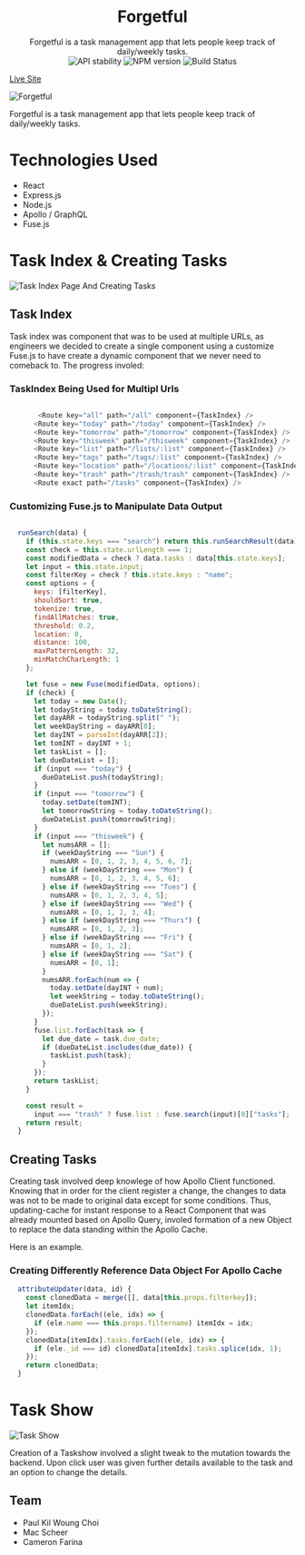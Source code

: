 <h1 align="center">Forgetful</h1>

<div align="center">Forgetful is a task management app that lets people keep track of daily/weekly tasks.
</div>

<div align="center">
  <!-- Stability -->
<img src="https://img.shields.io/badge/stability-experimental-orange.svg?style=flat-square"
      alt="API stability" />
  <!-- NPM version -->
  <img src="https://img.shields.io/badge/node-%3E%3D%206.0.0-brightgreen"
      alt="NPM version" />
  <!-- Build Status -->
 <img src="https://img.shields.io/badge/build-passing-brightgreen"
      alt="Build Status" />
</div>

[Live Site][1]


![Forgetful](https://github.com/MacaScheer/Forgetful/blob/master/forgetful2.png)

Forgetful is a task management app that lets people keep track of daily/weekly tasks.


# Technologies Used
 - React
 - Express.js
 - Node.js
 - Apollo / GraphQL
 - Fuse.js

# Task Index & Creating Tasks

![Task Index Page And Creating Tasks](https://github.com/MacaScheer/Forgetful/blob/master/forgetful1.png)
## Task Index

Task index was component that was to be used at multiple URLs, as engineers we
decided to create a single component using a customize Fuse.js to have create a dynamic 
component that we never need to comeback to. The progress involed:

### TaskIndex Being Used for Multipl Urls
``` JavaScript

       <Route key="all" path="/all" component={TaskIndex} />
      <Route key="today" path="/today" component={TaskIndex} />
      <Route key="tomorrow" path="/tomorrow" component={TaskIndex} />
      <Route key="thisweek" path="/thisweek" component={TaskIndex} />
      <Route key="list" path="/lists/:list" component={TaskIndex} />
      <Route key="tags" path="/tags/:list" component={TaskIndex} />
      <Route key="location" path="/locations/:list" component={TaskIndex} />
      <Route key="trash" path="/trash/trash" component={TaskIndex} />
      <Route exact path="/tasks" component={TaskIndex} />


```


### Customizing Fuse.js to Manipulate Data Output
``` JavaScript

  runSearch(data) {
    if (this.state.keys === "search") return this.runSearchResult(data);
    const check = this.state.urlLength === 1;
    const modifiedData = check ? data.tasks : data[this.state.keys];
    let input = this.state.input;
    const filterKey = check ? this.state.keys : "name";
    const options = {
      keys: [filterKey],
      shouldSort: true,
      tokenize: true,
      findAllMatches: true,
      threshold: 0.2,
      location: 0,
      distance: 100,
      maxPatternLength: 32,
      minMatchCharLength: 1
    };

    let fuse = new Fuse(modifiedData, options);
    if (check) {
      let today = new Date();
      let todayString = today.toDateString();
      let dayARR = todayString.split(" ");
      let weekDayString = dayARR[0];
      let dayINT = parseInt(dayARR[2]);
      let tomINT = dayINT + 1;
      let taskList = [];
      let dueDateList = [];
      if (input === "today") {
        dueDateList.push(todayString);
      }
      if (input === "tomorrow") {
        today.setDate(tomINT);
        let tomorrowString = today.toDateString();
        dueDateList.push(tomorrowString);
      }
      if (input === "thisweek") {
        let numsARR = [];
        if (weekDayString === "Sun") {
          numsARR = [0, 1, 2, 3, 4, 5, 6, 7];
        } else if (weekDayString === "Mon") {
          numsARR = [0, 1, 2, 3, 4, 5, 6];
        } else if (weekDayString === "Tues") {
          numsARR = [0, 1, 2, 3, 4, 5];
        } else if (weekDayString === "Wed") {
          numsARR = [0, 1, 2, 3, 4];
        } else if (weekDayString === "Thurs") {
          numsARR = [0, 1, 2, 3];
        } else if (weekDayString === "Fri") {
          numsARR = [0, 1, 2];
        } else if (weekDayString === "Sat") {
          numsARR = [0, 1];
        }
        numsARR.forEach(num => {
          today.setDate(dayINT + num);
          let weekString = today.toDateString();
          dueDateList.push(weekString);
        });
      }
      fuse.list.forEach(task => {
        let due_date = task.due_date;
        if (dueDateList.includes(due_date)) {
          taskList.push(task);
        }
      });
      return taskList;
    }

    const result =
      input === "trash" ? fuse.list : fuse.search(input)[0]["tasks"];
    return result;
  }
```

## Creating Tasks

Creating task involved deep knowlege of how Apollo Client functioned. Knowing that in order
for the client register a change, the changes to data was not to be made to original data except for
some conditions. Thus, updating-cache for instant response to a React Component that was already mounted
based on Apollo Query, involed formation of a new Object to replace the data standing within the Apollo Cache.

Here is an example.

### Creating Differently Reference Data Object For Apollo Cache

``` Javascript
  attributeUpdater(data, id) {
    const clonedData = merge([], data[this.props.filterkey]);
    let itemIdx;
    clonedData.forEach((ele, idx) => {
      if (ele.name === this.props.filtername) itemIdx = idx;
    });
    clonedData[itemIdx].tasks.forEach((ele, idx) => {
      if (ele._id === id) clonedData[itemIdx].tasks.splice(idx, 1);
    });
    return clonedData;
  }
```

# Task Show 

![Task Show](https://github.com/MacaScheer/Forgetful/blob/master/forgetful3.png)

Creation of a Taskshow involved a slight tweak to the mutation towards the backend.
Upon click user was given further details available to the task and an option to 
change the details. 



## Team

- Paul Kil Woung Choi
- Mac Scheer
- Cameron Farina


[1]: http://forgetful-task-management.herokuapp.com/
